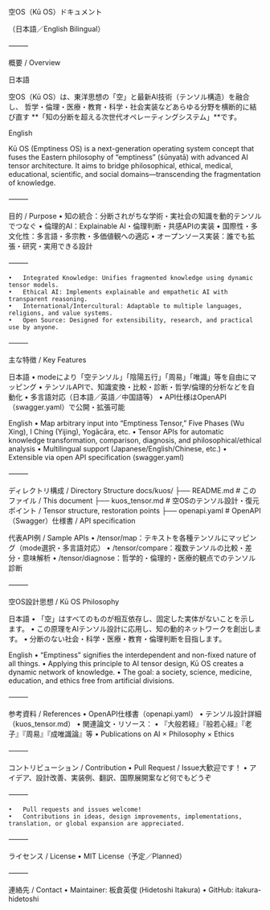  空OS（Kū OS）ドキュメント

（日本語／English Bilingual）

⸻

概要 / Overview

日本語

空OS（Kū OS）は、東洋思想の「空」と最新AI技術（テンソル構造）を融合し、
哲学・倫理・医療・教育・科学・社会実装などあらゆる分野を横断的に結び直す
**「知の分断を超える次世代オペレーティングシステム」**です。

English

Kū OS (Emptiness OS) is a next-generation operating system concept that fuses the Eastern philosophy of “emptiness” (śūnyatā) with advanced AI tensor architecture.
It aims to bridge philosophical, ethical, medical, educational, scientific, and social domains—transcending the fragmentation of knowledge.

⸻

目的 / Purpose
	•	知の統合：分断されがちな学術・実社会の知識を動的テンソルでつなぐ
	•	倫理的AI：Explainable AI・倫理判断・共感APIの実装
	•	国際性・多文化性：多言語・多宗教・多価値観への適応
	•	オープンソース実装：誰でも拡張・研究・実用できる設計

⸻

	•	Integrated Knowledge: Unifies fragmented knowledge using dynamic tensor models.
	•	Ethical AI: Implements explainable and empathetic AI with transparent reasoning.
	•	International/Intercultural: Adaptable to multiple languages, religions, and value systems.
	•	Open Source: Designed for extensibility, research, and practical use by anyone.

⸻

主な特徴 / Key Features

日本語
	•	modeにより「空テンソル」「陰陽五行」「周易」「唯識」等を自由にマッピング
	•	テンソルAPIで、知識変換・比較・診断・哲学/倫理的分析などを自動化
	•	多言語対応（日本語／英語／中国語等）
	•	API仕様はOpenAPI（swagger.yaml）で公開・拡張可能

English
	•	Map arbitrary input into “Emptiness Tensor,” Five Phases (Wu Xing), I Ching (Yijing), Yogācāra, etc.
	•	Tensor APIs for automatic knowledge transformation, comparison, diagnosis, and philosophical/ethical analysis
	•	Multilingual support (Japanese/English/Chinese, etc.)
	•	Extensible via open API specification (swagger.yaml)

⸻

ディレクトリ構成 / Directory Structure
docs/kuos/
├── README.md         # このファイル / This document
├── kuos_tensor.md    # 空OSのテンソル設計・復元ポイント / Tensor structure, restoration points
├── openapi.yaml      # OpenAPI（Swagger）仕様書 / API specification

代表API例 / Sample APIs
	•	/tensor/map：テキストを各種テンソルにマッピング（mode選択・多言語対応）
	•	/tensor/compare：複数テンソルの比較・差分・意味解析
	•	/tensor/diagnose：哲学的・倫理的・医療的観点でのテンソル診断

⸻

空OS設計思想 / Kū OS Philosophy

日本語
	•	「空」はすべてのものが相互依存し、固定した実体がないことを示します。
	•	この原理をAIテンソル設計に応用し、知の動的ネットワークを創出します。
	•	分断のない社会・科学・医療・教育・倫理判断を目指します。

English
	•	“Emptiness” signifies the interdependent and non-fixed nature of all things.
	•	Applying this principle to AI tensor design, Kū OS creates a dynamic network of knowledge.
	•	The goal: a society, science, medicine, education, and ethics free from artificial divisions.

⸻

参考資料 / References
	•	OpenAPI仕様書（openapi.yaml）
	•	テンソル設計詳細（kuos_tensor.md）
	•	関連論文・リソース：
	•	『大般若経』『般若心経』『老子』『周易』『成唯識論』等
	•	Publications on AI × Philosophy × Ethics

⸻

コントリビューション / Contribution
	•	Pull Request / Issue大歓迎です！
	•	アイデア、設計改善、実装例、翻訳、国際展開案など何でもどうぞ

⸻

	•	Pull requests and issues welcome!
	•	Contributions in ideas, design improvements, implementations, translation, or global expansion are appreciated.

⸻

ライセンス / License
	•	MIT License（予定／Planned）

⸻

連絡先 / Contact
	•	Maintainer: 板倉英俊 (Hidetoshi Itakura)
	•	GitHub: itakura-hidetoshi

